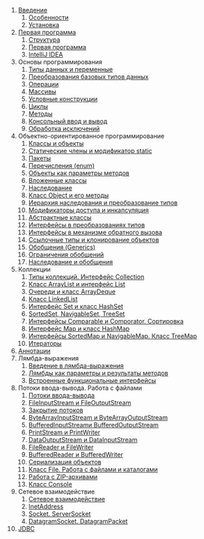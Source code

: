 1. [Введение](Intro-to-Java)
    1. [Особенности](Intro-to-Java#Особенности-java)
    1. [Установка](Intro-to-Java#Установка-java)
1. [Первая программа](First-program-with-Java)
    1. [Структура](First-program-with-Java#Структура-программы)
    1. [Первая программа](First-program-with-Java#Первая-программа)
    1. [IntelliJ IDEA](First-program-with-Java#intellij-idea)
1. Основы программирования
    1. [Типы данных и переменные](Data-types-and-variables)
    1. [Преобразования базовых типов данных](Base-data-type-conversions)
    1. [Операции](Operations)
    1. [Массивы](Arrays)
    1. [Условные конструкции](Conditional-constructions)
    1. [Циклы](Loops)
    1. [Методы](Методы)
    1. [Консольный ввод и вывод](Консольный-ввод-и-вывод)
    1. [Обработка исключений](Обработка-исключений#Обработка-исключений)
1. Объектно-ориентированное программирование
    1. [Классы и объекты](Классы-и-объекты)
    1. [Статические члены и модификатор static](Статические-члены-и-модификатор-static)
    1. [Пакеты](Пакеты)
    1. [Перечисления (enum)](Перечисления-(enum))
    1. [Объекты как параметры методов](Объекты-как-параметры-методов)
    1. [Вложенные классы](Вложенные-классы)
    1. [Наследование](Наследование)
    1. [Класс Object и его методы](Класс-Object-и-его-методы)
    1. [Иерархия наследования и преобразование типов](Иерархия-наследования-и-преобразование-типов)
    1. [Модификаторы доступа и инкапсуляция](Модификаторы-доступа-и-инкапсуляция)
    1. [Абстрактные классы](Абстрактные-классы)
    1. [Интерфейсы в преобразованиях типов](Интерфейсы#Интерфейсы-в-преобразованиях-типов)
    1. [Интерфейсы в механизме обратного вызова](Интерфейсы-в-механизме-обратного-вызова)
    1. [Ссылочные типы и клонирование объектов](Ссылочные-типы-и-клонирование-объектов)
    1. [Обобщения (Generics)](Обобщения-(Generics))
    1. [Ограничения обобщений](Ограничения-обобщений)
    1. [Наследование и обобщения](Наследование-и-обобщения)
1. Коллекции
    1. [Типы коллекций. Интерфейс Collection](Типы-коллекций.-Интерфейс-Collection)
    1. [Класс ArrayList и интерфейс List](Класс-ArrayList-и-интерфейс-List)
    1. [Очереди и класс ArrayDeque](Очереди-и-класс-ArrayDeque)
    1. [Класс LinkedList](Класс-LinkedList)
    1. [Интерфейс Set и класс HashSet](Интерфейс-Set-и-класс-HashSet)
    1. [SortedSet, NavigableSet, TreeSet](SortedSet,-NavigableSet,-TreeSet)
    1. [Интерфейсы Comparable и Comporator. Сортировка](Интерфейсы-Comparable-и-Comparator.-Сортировка)
    1. [Интерфейс Map и класс HashMap](Интерфейс-Map-и-класс-HashMap)
    1. [Интерфейсы SortedMap и NavigableMap. Класс TreeMap](Интерфейсы-SortedMap-и-NavigableMap.-Класс-TreeMap)
    1. [Итераторы](Итераторы)
1. [Аннотации](Аннотации)
1. Лямбда-выражения
    1. [Введение в лямбда-выражения](Введение-в-лямбда-выражения)
    1. [Лямбды как параметры и результаты методов](Лямбды-как-параметры-и-результаты-методов)
    1. [Встроенные функциональные интерфейсы](Встроенные-функциональные-интерфейсы)
1. Потоки ввода-вывода. Работа с файлами
    1. [Потоки ввода-вывода](Потоки-ввода-вывода)
    1. [FileInputStream и FileOutputStream](FileInputStream-и-FileOutputStream)
    1. [Закрытие потоков](Закрытие-потоков)
    1. [ByteArrayInputStream и ByteArrayOutputStream](ByteArrayInputStream-и-ByteArrayOutputStream)
    1. [BufferedInputStreamи BufferedOutputStream](BufferedInputStream-и-BufferedOutputStream)
    1. [PrintStream и PrintWriter](PrintStream-и-PrintWriter)
    1. [DataOutputStream и DataInputStream](DataOutputStream-и-DataInputStream)
    1. [FileReader и FileWriter](FileReader-и-FileWriter)
    1. [BufferedReader и BufferedWriter](BufferedReader-и-BufferedWriter)
    1. [Сериализация объектов](Сериализация-объектов)
    1. [Класс File. Работа с файлами и каталогами](Класс-File)
    1. [Работа с ZIP-архивами](Работа-с-ZIP-архивами)
    1. [Класс Console](Класс-Console)
1. Сетевое взаимодействие
    1. [Сетевое взаимодействие](Сетевое-взаимодействие)
    1. [InetAddress](InetAddress)
    1. [Socket. ServerSocket](Socket.-ServerSocket)
    1. [DatagramSocket. DatagramPacket](DatagramSocket.-DatagramPacket)
1. [JDBC](JDBC)